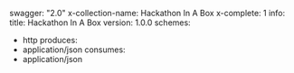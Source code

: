 swagger: "2.0"
x-collection-name: Hackathon In A Box
x-complete: 1
info:
  title: Hackathon In A Box
  version: 1.0.0
schemes:
- http
produces:
- application/json
consumes:
- application/json